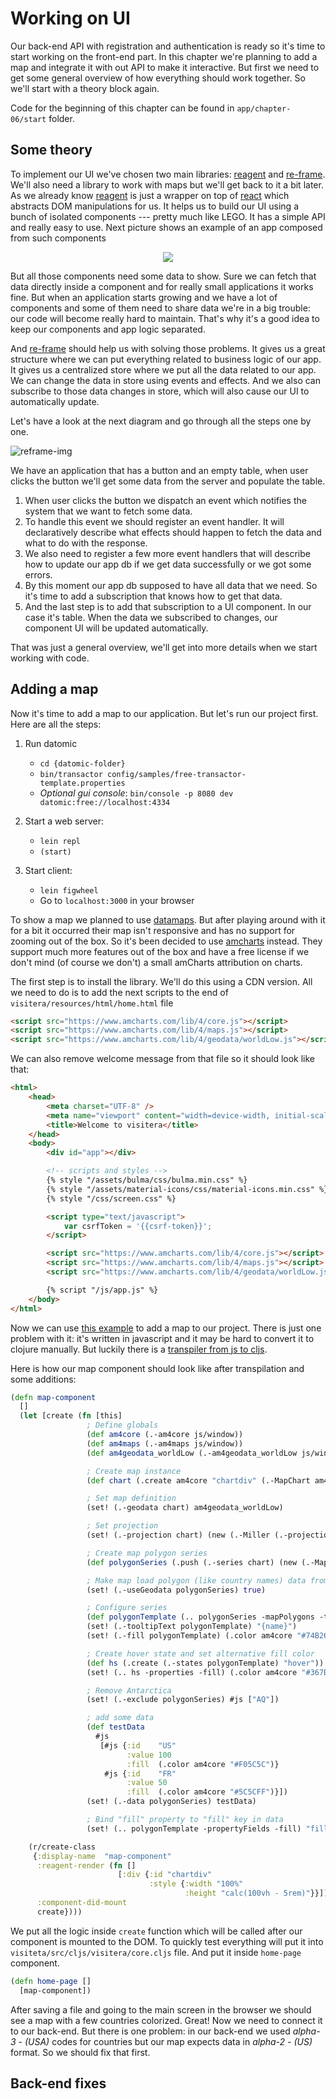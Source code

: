 # Working on UI

Our back-end API with registration and authentication is ready so it's time to start working on the front-end part. In this chapter we're planning to add a map and integrate it with out API to make it interactive. But first we need to get some general overview of how everything should work together. So we'll start with a theory block again.

Code for the beginning of this chapter can be found in  `app/chapter-06/start` folder.

## Some theory

To implement our UI we've chosen two main libraries: [reagent] and [re-frame]. We'll also need a library to work with maps but we'll get back to it a bit later. As we already know [reagent] is just a wrapper on top of [react] which abstracts DOM manipulations for us. It helps us to build our UI using a bunch of isolated components --- pretty much like LEGO. It has a simple API and really easy to use. Next picture shows an example of an app composed from such components

<p align="center">
  <img src="https://raw.github.com/aliaksandr-s/prototyping-with-clojure/master/tutorial/chapter-06/components.svg?sanitize=true">
</p>

But all those components need some data to show. Sure we can fetch that data directly inside a component and for really small applications it works fine. But when an application starts growing and we have a lot of components and some of them need to share data we're in a big trouble: our code will become really hard to maintain. That's why it's a good idea to keep our components and app logic separated. 

And [re-frame] should help us with solving those problems. It gives us a great structure where we can put everything related to business logic of our app. It gives us a centralized store where we put all the data related to our app. We can change the data in store using events and effects. And we also can subscribe to those data changes in store, which will also cause our UI to automatically update.

Let's have a look at the next diagram and go through all the steps one by one.

![reframe-img]

We have an application that has a button and an empty table, when user clicks the button we'll get some data from the server and populate the table. 

1. When user clicks the button we dispatch an event which notifies the system that we want to fetch some data.
2. To handle this event we should register an event handler. It will declaratively describe what effects should happen to fetch the data and what to do with the response.
3. We also need to register a few more event handlers that will describe how to update our app db if we get data successfully or we got some errors.
4. By this moment our app db supposed to have all data that we need. So it's time to add a subscription that knows how to get that data.
5. And the last step is to add that subscription to a UI component. In our case it's table. When the data we subscribed to changes, our component UI will be updated automatically. 

That was just a general overview, we'll get into more details when we start working with code.

## Adding a map

Now it's time to add a map to our application. But let's run our project first. Here are all the steps:

1. Run datomic
   - `cd {datomic-folder}`
   - `bin/transactor config/samples/free-transactor-template.properties`
   - *Optional gui console*: `bin/console -p 8080 dev datomic:free://localhost:4334`

2. Start a web server:
   - `lein repl`
   - `(start)`

3. Start client:
   - `lein figwheel`
   - Go to `localhost:3000` in your browser

To show a map we planned to use [datamaps]. But after playing around with it for a bit it occurred their map isn't responsive and has no support for zooming out of the box. So it's been decided to use [amcharts] instead. They support much more features out of the box and have a free license if we don't mind (of course we don't) a small amCharts attribution on charts. 

The first step is to install the library. We'll do this using a CDN version. All we need to do is to add the next scripts to the end of `visitera/resources/html/home.html` file

```html
<script src="https://www.amcharts.com/lib/4/core.js"></script>
<script src="https://www.amcharts.com/lib/4/maps.js"></script>
<script src="https://www.amcharts.com/lib/4/geodata/worldLow.js"></script>
```

We can also remove welcome message from that file so it should look like that:

```html
<html>
	<head>
		<meta charset="UTF-8" />
		<meta name="viewport" content="width=device-width, initial-scale=1" />
		<title>Welcome to visitera</title>
	</head>
	<body>
		<div id="app"></div>

		<!-- scripts and styles -->
		{% style "/assets/bulma/css/bulma.min.css" %} 
		{% style "/assets/material-icons/css/material-icons.min.css" %}    
		{% style "/css/screen.css" %}

		<script type="text/javascript">
			var csrfToken = '{{csrf-token}}';
		</script>

		<script src="https://www.amcharts.com/lib/4/core.js"></script>
		<script src="https://www.amcharts.com/lib/4/maps.js"></script>
		<script src="https://www.amcharts.com/lib/4/geodata/worldLow.js"></script>

		{% script "/js/app.js" %}
	</body>
</html>
```

Now we can use [this example][map-example] to add a map to our project. There is just one problem with it: it's written in javascript and it may be hard to convert it to clojure manually. But luckily there is a [transpiler from js to cljs][js-cljs-transpiler].

Here is how our map component should look like after transpilation and some additions:

```clojure
(defn map-component
  []
  (let [create (fn [this]
                 ; Define globals
                 (def am4core (.-am4core js/window))
                 (def am4maps (.-am4maps js/window))
                 (def am4geodata_worldLow (.-am4geodata_worldLow js/window))

                 ; Create map instance
                 (def chart (.create am4core "chartdiv" (.-MapChart am4maps)))

                 ; Set map definition
                 (set! (.-geodata chart) am4geodata_worldLow)

                 ; Set projection
                 (set! (.-projection chart) (new (.-Miller (.-projections am4maps))))

                 ; Create map polygon series
                 (def polygonSeries (.push (.-series chart) (new (.-MapPolygonSeries am4maps))))

                 ; Make map load polygon (like country names) data from GeoJSON
                 (set! (.-useGeodata polygonSeries) true)

                 ; Configure series
                 (def polygonTemplate (.. polygonSeries -mapPolygons -template))
                 (set! (.-tooltipText polygonTemplate) "{name}")
                 (set! (.-fill polygonTemplate) (.color am4core "#74B266"))

                 ; Create hover state and set alternative fill color
                 (def hs (.create (.-states polygonTemplate) "hover"))
                 (set! (.. hs -properties -fill) (.color am4core "#367B25"))

                 ; Remove Antarctica
                 (set! (.-exclude polygonSeries) #js ["AQ"])

                 ; add some data
                 (def testData
                   #js
                    [#js {:id    "US"
                          :value 100
                          :fill  (.color am4core "#F05C5C")}
                     #js {:id    "FR"
                          :value 50
                          :fill  (.color am4core "#5C5CFF")}])
                 (set! (.-data polygonSeries) testData)

                 ; Bind "fill" property to "fill" key in data
                 (set! (.. polygonTemplate -propertyFields -fill) "fill"))]

    (r/create-class
     {:display-name  "map-component"
      :reagent-render (fn []
                        [:div {:id "chartdiv"
                               :style {:width "100%"
                                       :height "calc(100vh - 5rem)"}}])
      :component-did-mount
      create})))
```

We put all the logic inside `create` function which will be called after our component is mounted to the DOM. To quickly test everything will put it into `visiteta/src/cljs/visitera/core.cljs` file. And put it inside `home-page` component.

```clojure
(defn home-page []
  [map-component])
```

After saving a file and going to the main screen in the browser we should see a map with a few countries colorized. Great! Now we need to connect it to our back-end. But there is one problem: in our back-end we used *alpha-3* - *(USA)* codes for countries but our map expects data in *alpha-2*  - *(US)* format. So we should fix that first.

## Back-end fixes



[reagent]: https://reagent-project.github.io/
[re-frame]: https://github.com/Day8/re-frame
[react]: https://reactjs.org/
[components-img]: https://raw.github.com/aliaksandr-s/prototyping-with-clojure/master/tutorial/chapter-06/components.svg?sanitize=true
[reframe-img]: https://raw.github.com/aliaksandr-s/prototyping-with-clojure/master/tutorial/chapter-06/Re-frame.svg?sanitize=true
[datamaps]: https://datamaps.github.io/
[amcharts]: https://www.amcharts.com/
[map-example]: https://codepen.io/team/amcharts/pen/jzeoay
[js-cljs-transpiler]: https://roman01la.github.io/javascript-to-clojurescript/
<!--stackedit_data:
eyJoaXN0b3J5IjpbODk4OTUyMTk4LDQzODUwNjQzNSwxNjg1MD
A0NTY3LC0xNDY2MDczMjk3XX0=
-->